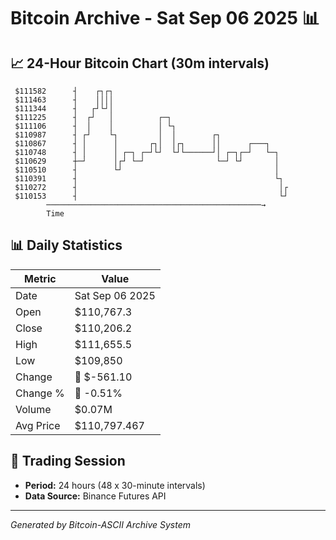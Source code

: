 # Bitcoin Archive - Sat Sep 06 2025 📊

## 📈 24-Hour Bitcoin Chart (30m intervals)

```
 $111582      ┤    ┌┐┌┐                                        
 $111463      ┤    ││││                                        
 $111344      ┤   ┌┘└┘│                                        
 $111225      ┤  ┌┘   │          ┌─┐                           
 $111106      ┤  │    │          │ └┐                          
 $110987      ┤ ┌┘    └┐         │  │        ┌┐                
 $110867      ┤ │      │       ┌┐│  │┌┐      ││      ┌───┐     
 $110748      ┤ │      │ ┌─┐ ┌─┘└┘  └┘└──────┘│ ┌─┐┌─┘   └─┐   
 $110629      ┼─┘      │┌┘ └─┘                └─┘ └┘       │   
 $110510      ┤        └┘                                  │   
 $110391      ┤                                            └┐  
 $110272      ┤                                             │┌ 
 $110153      ┤                                             └┘ 
        ────────────────────────────────────────────────→
        Time
```

## 📊 Daily Statistics

| Metric | Value |
|--------|-------|
| Date | Sat Sep 06 2025 |
| Open | $110,767.3 |
| Close | $110,206.2 |
| High | $111,655.5 |
| Low | $109,850 |
| Change | 🔴 $-561.10 |
| Change % | 🔴 -0.51% |
| Volume | $0.07M |
| Avg Price | $110,797.467 |

## 📅 Trading Session

- **Period:** 24 hours (48 x 30-minute intervals)
- **Data Source:** Binance Futures API

---
*Generated by Bitcoin-ASCII Archive System*
